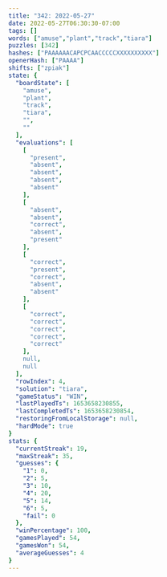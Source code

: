 ```yaml
---
title: "342: 2022-05-27"
date: 2022-05-27T06:30:30-07:00
tags: []
words: ["amuse","plant","track","tiara"]
puzzles: [342]
hashes: ["PAAAAAACAPCPCAACCCCCXXXXXXXXXX"]
openerHash: ["PAAAA"]
shifts: ["zpiak"]
state: {
  "boardState": [
    "amuse",
    "plant",
    "track",
    "tiara",
    "",
    ""
  ],
  "evaluations": [
    [
      "present",
      "absent",
      "absent",
      "absent",
      "absent"
    ],
    [
      "absent",
      "absent",
      "correct",
      "absent",
      "present"
    ],
    [
      "correct",
      "present",
      "correct",
      "absent",
      "absent"
    ],
    [
      "correct",
      "correct",
      "correct",
      "correct",
      "correct"
    ],
    null,
    null
  ],
  "rowIndex": 4,
  "solution": "tiara",
  "gameStatus": "WIN",
  "lastPlayedTs": 1653658230855,
  "lastCompletedTs": 1653658230854,
  "restoringFromLocalStorage": null,
  "hardMode": true
}
stats: {
  "currentStreak": 19,
  "maxStreak": 35,
  "guesses": {
    "1": 0,
    "2": 5,
    "3": 10,
    "4": 20,
    "5": 14,
    "6": 5,
    "fail": 0
  },
  "winPercentage": 100,
  "gamesPlayed": 54,
  "gamesWon": 54,
  "averageGuesses": 4
}
---
```


<!-- more -->
